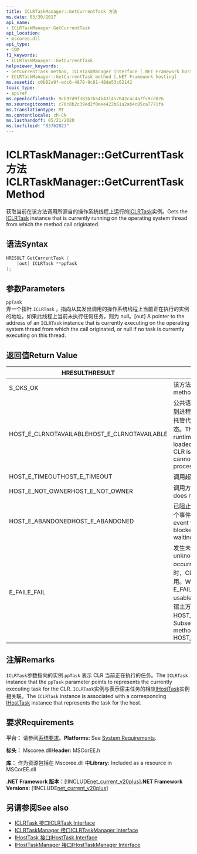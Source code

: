 ```yaml
---
title: ICLRTaskManager::GetCurrentTask 方法
ms.date: 03/30/2017
api_name:
- ICLRTaskManager.GetCurrentTask
api_location:
- mscoree.dll
api_type:
- COM
f1_keywords:
- ICLRTaskManager::GetCurrentTask
helpviewer_keywords:
- GetCurrentTask method, ICLRTaskManager interface [.NET Framework hosting]
- ICLRTaskManager::GetCurrentTask method [.NET Framework hosting]
ms.assetid: c0b82a9f-edc6-4878-9c81-48de53c02142
topic_type:
- apiref
ms.openlocfilehash: 9cb97d9f383b7b54b431457042c4c4a7fc9cd876
ms.sourcegitcommit: c76c8b2c39ed2f0eee422b61a2ab4c05ca7771fa
ms.translationtype: MT
ms.contentlocale: zh-CN
ms.lasthandoff: 05/21/2020
ms.locfileid: "83762823"
---
```

# <a name="iclrtaskmanagergetcurrenttask-method"></a><span data-ttu-id="43b90-102">ICLRTaskManager::GetCurrentTask 方法</span><span class="sxs-lookup"><span data-stu-id="43b90-102">ICLRTaskManager::GetCurrentTask Method</span></span>
<span data-ttu-id="43b90-103">获取当前在该方法调用所源自的操作系统线程上运行的[ICLRTask](iclrtask-interface.md)实例。</span><span class="sxs-lookup"><span data-stu-id="43b90-103">Gets the [ICLRTask](iclrtask-interface.md) instance that is currently running on the operating system thread from which the method call originated.</span></span>  
  
## <a name="syntax"></a><span data-ttu-id="43b90-104">语法</span><span class="sxs-lookup"><span data-stu-id="43b90-104">Syntax</span></span>  
  
```cpp  
HRESULT GetCurrentTask (  
    [out] ICLRTask **ppTask  
);  
```  
  
## <a name="parameters"></a><span data-ttu-id="43b90-105">参数</span><span class="sxs-lookup"><span data-stu-id="43b90-105">Parameters</span></span>  
 `ppTask`  
 <span data-ttu-id="43b90-106">弄一个指针 `ICLRTask` ，指向从其发出调用的操作系统线程上当前正在执行的实例的地址，如果此线程上当前未执行任何任务，则为 null。</span><span class="sxs-lookup"><span data-stu-id="43b90-106">[out] A pointer to the address of an `ICLRTask` instance that is currently executing on the operating system thread from which the call originated, or null if no task is currently executing on this thread.</span></span>  
  
## <a name="return-value"></a><span data-ttu-id="43b90-107">返回值</span><span class="sxs-lookup"><span data-stu-id="43b90-107">Return Value</span></span>  
  
|<span data-ttu-id="43b90-108">HRESULT</span><span class="sxs-lookup"><span data-stu-id="43b90-108">HRESULT</span></span>|<span data-ttu-id="43b90-109">说明</span><span class="sxs-lookup"><span data-stu-id="43b90-109">Description</span></span>|  
|-------------|-----------------|  
|<span data-ttu-id="43b90-110">S_OK</span><span class="sxs-lookup"><span data-stu-id="43b90-110">S_OK</span></span>|<span data-ttu-id="43b90-111">该方法已成功返回。</span><span class="sxs-lookup"><span data-stu-id="43b90-111">The method returned successfully.</span></span>|  
|<span data-ttu-id="43b90-112">HOST_E_CLRNOTAVAILABLE</span><span class="sxs-lookup"><span data-stu-id="43b90-112">HOST_E_CLRNOTAVAILABLE</span></span>|<span data-ttu-id="43b90-113">公共语言运行时（CLR）未加载到进程中，或 CLR 处于无法运行托管代码或成功处理调用的状态。</span><span class="sxs-lookup"><span data-stu-id="43b90-113">The common language runtime (CLR) has not been loaded into a process, or the CLR is in a state in which it cannot run managed code or process the call successfully.</span></span>|  
|<span data-ttu-id="43b90-114">HOST_E_TIMEOUT</span><span class="sxs-lookup"><span data-stu-id="43b90-114">HOST_E_TIMEOUT</span></span>|<span data-ttu-id="43b90-115">调用超时。</span><span class="sxs-lookup"><span data-stu-id="43b90-115">The call timed out.</span></span>|  
|<span data-ttu-id="43b90-116">HOST_E_NOT_OWNER</span><span class="sxs-lookup"><span data-stu-id="43b90-116">HOST_E_NOT_OWNER</span></span>|<span data-ttu-id="43b90-117">调用方不拥有该锁。</span><span class="sxs-lookup"><span data-stu-id="43b90-117">The caller does not own the lock.</span></span>|  
|<span data-ttu-id="43b90-118">HOST_E_ABANDONED</span><span class="sxs-lookup"><span data-stu-id="43b90-118">HOST_E_ABANDONED</span></span>|<span data-ttu-id="43b90-119">已阻止的线程或纤程正在等待某个事件时，该事件被取消。</span><span class="sxs-lookup"><span data-stu-id="43b90-119">An event was canceled while a blocked thread or fiber was waiting on it.</span></span>|  
|<span data-ttu-id="43b90-120">E_FAIL</span><span class="sxs-lookup"><span data-stu-id="43b90-120">E_FAIL</span></span>|<span data-ttu-id="43b90-121">发生未知的灾难性故障。</span><span class="sxs-lookup"><span data-stu-id="43b90-121">An unknown catastrophic failure occurred.</span></span> <span data-ttu-id="43b90-122">当方法返回 E_FAIL 时，CLR 在该进程内将不再可用。</span><span class="sxs-lookup"><span data-stu-id="43b90-122">When a method returns E_FAIL, the CLR is no longer usable within the process.</span></span> <span data-ttu-id="43b90-123">对宿主方法的后续调用会返回 HOST_E_CLRNOTAVAILABLE。</span><span class="sxs-lookup"><span data-stu-id="43b90-123">Subsequent calls to hosting methods return HOST_E_CLRNOTAVAILABLE.</span></span>|  
  
## <a name="remarks"></a><span data-ttu-id="43b90-124">注解</span><span class="sxs-lookup"><span data-stu-id="43b90-124">Remarks</span></span>  
 <span data-ttu-id="43b90-125">`ICLRTask`参数指向的实例 `ppTask` 表示 CLR 当前正在执行的任务。</span><span class="sxs-lookup"><span data-stu-id="43b90-125">The `ICLRTask` instance that the `ppTask` parameter points to represents the currently executing task for the CLR.</span></span> <span data-ttu-id="43b90-126">`ICLRTask`实例与表示宿主任务的相应[IHostTask](ihosttask-interface.md)实例相关联。</span><span class="sxs-lookup"><span data-stu-id="43b90-126">The `ICLRTask` instance is associated with a corresponding [IHostTask](ihosttask-interface.md) instance that represents the task for the host.</span></span>  
  
## <a name="requirements"></a><span data-ttu-id="43b90-127">要求</span><span class="sxs-lookup"><span data-stu-id="43b90-127">Requirements</span></span>  
 <span data-ttu-id="43b90-128">**平台：** 请参阅[系统要求](../../get-started/system-requirements.md)。</span><span class="sxs-lookup"><span data-stu-id="43b90-128">**Platforms:** See [System Requirements](../../get-started/system-requirements.md).</span></span>  
  
 <span data-ttu-id="43b90-129">**标头：** Mscoree.dll</span><span class="sxs-lookup"><span data-stu-id="43b90-129">**Header:** MSCorEE.h</span></span>  
  
 <span data-ttu-id="43b90-130">**库：** 作为资源包括在 Mscoree.dll 中</span><span class="sxs-lookup"><span data-stu-id="43b90-130">**Library:** Included as a resource in MSCorEE.dll</span></span>  
  
 <span data-ttu-id="43b90-131">**.NET Framework 版本：**[!INCLUDE[net_current_v20plus](../../../../includes/net-current-v20plus-md.md)]</span><span class="sxs-lookup"><span data-stu-id="43b90-131">**.NET Framework Versions:** [!INCLUDE[net_current_v20plus](../../../../includes/net-current-v20plus-md.md)]</span></span>  
  
## <a name="see-also"></a><span data-ttu-id="43b90-132">另请参阅</span><span class="sxs-lookup"><span data-stu-id="43b90-132">See also</span></span>

- [<span data-ttu-id="43b90-133">ICLRTask 接口</span><span class="sxs-lookup"><span data-stu-id="43b90-133">ICLRTask Interface</span></span>](iclrtask-interface.md)
- [<span data-ttu-id="43b90-134">ICLRTaskManager 接口</span><span class="sxs-lookup"><span data-stu-id="43b90-134">ICLRTaskManager Interface</span></span>](iclrtaskmanager-interface.md)
- [<span data-ttu-id="43b90-135">IHostTask 接口</span><span class="sxs-lookup"><span data-stu-id="43b90-135">IHostTask Interface</span></span>](ihosttask-interface.md)
- [<span data-ttu-id="43b90-136">IHostTaskManager 接口</span><span class="sxs-lookup"><span data-stu-id="43b90-136">IHostTaskManager Interface</span></span>](ihosttaskmanager-interface.md)
